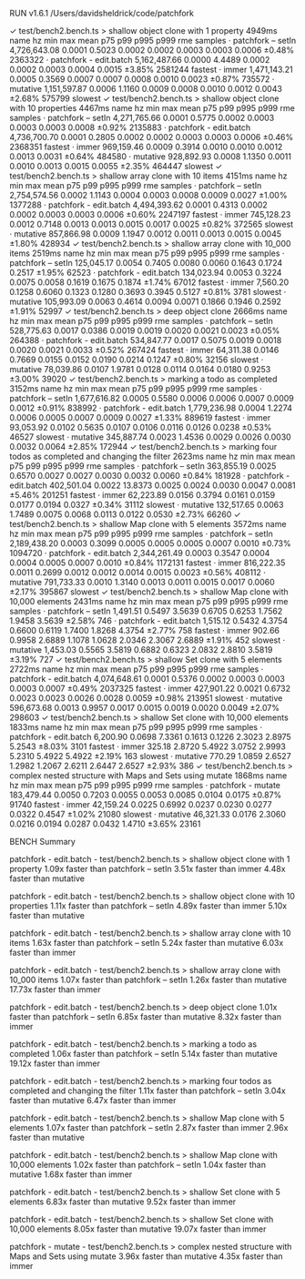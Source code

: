 RUN v1.6.1 /Users/davidsheldrick/code/patchfork

✓ test/bench2.bench.ts > shallow object clone with 1 property 4949ms
name hz min max mean p75 p99 p995 p999 rme samples
· patchfork – setIn 4,726,643.08 0.0001 0.5023 0.0002 0.0002 0.0003 0.0003 0.0006 ±0.48% 2363322
· patchfork - edit.batch 5,162,487.66 0.0000 4.4489 0.0002 0.0002 0.0003 0.0004 0.0015 ±3.85% 2581244 fastest
· immer 1,471,143.21 0.0005 0.3569 0.0007 0.0007 0.0008 0.0010 0.0023 ±0.87% 735572
· mutative 1,151,597.87 0.0006 1.1160 0.0009 0.0008 0.0010 0.0012 0.0043 ±2.68% 575799 slowest
✓ test/bench2.bench.ts > shallow object clone with 10 properties 4467ms
name hz min max mean p75 p99 p995 p999 rme samples
· patchfork – setIn 4,271,765.66 0.0001 0.5775 0.0002 0.0003 0.0003 0.0003 0.0008 ±0.92% 2135883
· patchfork - edit.batch 4,736,700.70 0.0001 0.2805 0.0002 0.0002 0.0003 0.0003 0.0006 ±0.46% 2368351 fastest
· immer 969,159.46 0.0009 0.3914 0.0010 0.0010 0.0012 0.0013 0.0031 ±0.64% 484580
· mutative 928,892.93 0.0008 1.1350 0.0011 0.0010 0.0013 0.0015 0.0055 ±2.35% 464447 slowest
✓ test/bench2.bench.ts > shallow array clone with 10 items 4151ms
name hz min max mean p75 p99 p995 p999 rme samples
· patchfork – setIn 2,754,574.56 0.0002 1.1143 0.0004 0.0003 0.0008 0.0009 0.0027 ±1.00% 1377288
· patchfork - edit.batch 4,494,393.62 0.0001 0.4313 0.0002 0.0002 0.0003 0.0003 0.0006 ±0.60% 2247197 fastest
· immer 745,128.23 0.0012 0.7148 0.0013 0.0013 0.0015 0.0017 0.0025 ±0.82% 372565 slowest
· mutative 857,866.98 0.0009 1.1947 0.0012 0.0011 0.0013 0.0015 0.0045 ±1.80% 428934
✓ test/bench2.bench.ts > shallow array clone with 10_000 items 2519ms
name hz min max mean p75 p99 p995 p999 rme samples
· patchfork – setIn 125,045.17 0.0054 0.7405 0.0080 0.0060 0.1643 0.1724 0.2517 ±1.95% 62523
· patchfork - edit.batch 134,023.94 0.0053 0.3224 0.0075 0.0058 0.1619 0.1675 0.1874 ±1.74% 67012 fastest
· immer 7,560.20 0.1258 0.6060 0.1323 0.1280 0.3693 0.3945 0.5127 ±0.81% 3781 slowest
· mutative 105,993.09 0.0063 0.4614 0.0094 0.0071 0.1866 0.1946 0.2592 ±1.91% 52997
✓ test/bench2.bench.ts > deep object clone 2666ms
name hz min max mean p75 p99 p995 p999 rme samples
· patchfork – setIn 528,775.63 0.0017 0.0386 0.0019 0.0019 0.0020 0.0021 0.0023 ±0.05% 264388
· patchfork - edit.batch 534,847.77 0.0017 0.5075 0.0019 0.0018 0.0020 0.0021 0.0033 ±0.52% 267424 fastest
· immer 64,311.38 0.0146 0.7669 0.0155 0.0152 0.0190 0.0214 0.1247 ±0.80% 32156 slowest
· mutative 78,039.86 0.0107 1.9781 0.0128 0.0114 0.0164 0.0180 0.9253 ±3.00% 39020
✓ test/bench2.bench.ts > marking a todo as completed 3152ms
name hz min max mean p75 p99 p995 p999 rme samples
· patchfork – setIn 1,677,616.82 0.0005 0.5580 0.0006 0.0006 0.0007 0.0009 0.0012 ±0.91% 838992
· patchfork - edit.batch 1,779,236.98 0.0004 1.2274 0.0006 0.0005 0.0007 0.0009 0.0027 ±1.33% 889619 fastest
· immer 93,053.92 0.0102 0.5635 0.0107 0.0106 0.0116 0.0126 0.0238 ±0.53% 46527 slowest
· mutative 345,887.74 0.0023 1.4536 0.0029 0.0026 0.0030 0.0032 0.0064 ±2.85% 172944
✓ test/bench2.bench.ts > marking four todos as completed and changing the filter 2623ms
name hz min max mean p75 p99 p995 p999 rme samples
· patchfork – setIn 363,855.19 0.0025 0.6570 0.0027 0.0027 0.0030 0.0032 0.0060 ±0.84% 181928
· patchfork - edit.batch 402,501.04 0.0022 13.8373 0.0025 0.0024 0.0030 0.0047 0.0081 ±5.46% 201251 fastest
· immer 62,223.89 0.0156 0.3794 0.0161 0.0159 0.0177 0.0194 0.0327 ±0.34% 31112 slowest
· mutative 132,517.65 0.0063 1.7489 0.0075 0.0068 0.0113 0.0122 0.0530 ±2.73% 66260
✓ test/bench2.bench.ts > shallow Map clone with 5 elements 3572ms
name hz min max mean p75 p99 p995 p999 rme samples
· patchfork – setIn 2,189,438.20 0.0003 0.3099 0.0005 0.0005 0.0005 0.0007 0.0010 ±0.73% 1094720
· patchfork - edit.batch 2,344,261.49 0.0003 0.3547 0.0004 0.0004 0.0005 0.0007 0.0010 ±0.84% 1172131 fastest
· immer 816,222.35 0.0011 0.2699 0.0012 0.0012 0.0014 0.0015 0.0023 ±0.56% 408112
· mutative 791,733.33 0.0010 1.3140 0.0013 0.0011 0.0015 0.0017 0.0060 ±2.17% 395867 slowest
✓ test/bench2.bench.ts > shallow Map clone with 10,000 elements 2431ms
name hz min max mean p75 p99 p995 p999 rme samples
· patchfork – setIn 1,491.51 0.5497 3.5639 0.6705 0.6253 1.7562 1.9458 3.5639 ±2.58% 746
· patchfork - edit.batch 1,515.12 0.5432 4.3754 0.6600 0.6119 1.7400 1.8268 4.3754 ±2.77% 758 fastest
· immer 902.66 0.9958 2.6889 1.1078 1.0628 2.0346 2.3067 2.6889 ±1.91% 452 slowest
· mutative 1,453.03 0.5565 3.5819 0.6882 0.6323 2.0832 2.8810 3.5819 ±3.19% 727
✓ test/bench2.bench.ts > shallow Set clone with 5 elements 2722ms
name hz min max mean p75 p99 p995 p999 rme samples
· patchfork - edit.batch 4,074,648.61 0.0001 0.5376 0.0002 0.0003 0.0003 0.0003 0.0007 ±0.49% 2037325 fastest
· immer 427,901.22 0.0021 0.6732 0.0023 0.0023 0.0026 0.0028 0.0059 ±0.98% 213951 slowest
· mutative 596,673.68 0.0013 0.9957 0.0017 0.0015 0.0019 0.0020 0.0049 ±2.07% 298603
✓ test/bench2.bench.ts > shallow Set clone with 10,000 elements 1833ms
name hz min max mean p75 p99 p995 p999 rme samples
· patchfork - edit.batch 6,200.90 0.0698 7.3361 0.1613 0.1226 2.3023 2.8975 5.2543 ±8.03% 3101 fastest
· immer 325.18 2.8720 5.4922 3.0752 2.9993 5.2310 5.4922 5.4922 ±2.19% 163 slowest
· mutative 770.29 1.0859 2.6527 1.2982 1.2067 2.6211 2.6447 2.6527 ±2.93% 386
✓ test/bench2.bench.ts > complex nested structure with Maps and Sets using mutate 1868ms
name hz min max mean p75 p99 p995 p999 rme samples
· patchfork - mutate 183,479.44 0.0050 0.7203 0.0055 0.0053 0.0085 0.0104 0.0175 ±0.87% 91740 fastest
· immer 42,159.24 0.0225 0.6992 0.0237 0.0230 0.0277 0.0322 0.4547 ±1.02% 21080 slowest
· mutative 46,321.33 0.0176 2.3060 0.0216 0.0194 0.0287 0.0432 1.4710 ±3.65% 23161

BENCH Summary

patchfork - edit.batch - test/bench2.bench.ts > shallow object clone with 1 property
1.09x faster than patchfork – setIn
3.51x faster than immer
4.48x faster than mutative

patchfork - edit.batch - test/bench2.bench.ts > shallow object clone with 10 properties
1.11x faster than patchfork – setIn
4.89x faster than immer
5.10x faster than mutative

patchfork - edit.batch - test/bench2.bench.ts > shallow array clone with 10 items
1.63x faster than patchfork – setIn
5.24x faster than mutative
6.03x faster than immer

patchfork - edit.batch - test/bench2.bench.ts > shallow array clone with 10_000 items
1.07x faster than patchfork – setIn
1.26x faster than mutative
17.73x faster than immer

patchfork - edit.batch - test/bench2.bench.ts > deep object clone
1.01x faster than patchfork – setIn
6.85x faster than mutative
8.32x faster than immer

patchfork - edit.batch - test/bench2.bench.ts > marking a todo as completed
1.06x faster than patchfork – setIn
5.14x faster than mutative
19.12x faster than immer

patchfork - edit.batch - test/bench2.bench.ts > marking four todos as completed and changing the filter
1.11x faster than patchfork – setIn
3.04x faster than mutative
6.47x faster than immer

patchfork - edit.batch - test/bench2.bench.ts > shallow Map clone with 5 elements
1.07x faster than patchfork – setIn
2.87x faster than immer
2.96x faster than mutative

patchfork - edit.batch - test/bench2.bench.ts > shallow Map clone with 10,000 elements
1.02x faster than patchfork – setIn
1.04x faster than mutative
1.68x faster than immer

patchfork - edit.batch - test/bench2.bench.ts > shallow Set clone with 5 elements
6.83x faster than mutative
9.52x faster than immer

patchfork - edit.batch - test/bench2.bench.ts > shallow Set clone with 10,000 elements
8.05x faster than mutative
19.07x faster than immer

patchfork - mutate - test/bench2.bench.ts > complex nested structure with Maps and Sets using mutate
3.96x faster than mutative
4.35x faster than immer
